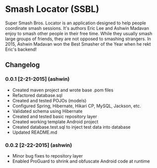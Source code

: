 # Smash Locator (SSBL)
Super Smash Bros. Locator is an application designed to help people coordinate smash sessions. It's authors Eric Lee and Ashwin Madavan enjoy to smash other people in their free time. While they usually smash large groups of friends, they are not opposed to smashing strangers. In 2015, Ashwin Madavan won the Best Smasher of the Year when he rekt Eric's backend!

## Changelog
### 0.0.1 [2-21-2015] (ashwin)
- Created maven project and wrote base .pom files
- Refactored database.sql
- Created and tested POJOs (models)
- Configured Spring, Hibernate, Hikari CP, MySQL, Jackson, etc.
- Validated schema using Hibernate
- Created and tested basic repository layer
- Created working template Android project
- Created database.test.sql to inject test data into database
- Updated README.md

### 0.0.2 [2-22-2015] (ashwin)
- Minor bug fixes to repository layer
- Enabled ProGuard to shrink and obfuscate Android code at runtime
